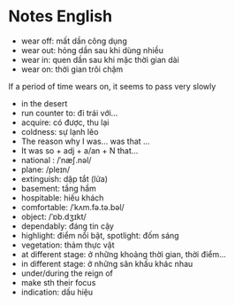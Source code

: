 # Notes English

- wear off: mất dần công dụng
- wear out: hỏng dần sau khi dùng nhiều
- wear in: quen dần sau khi mặc thời gian dài
- wear on: thời gian trôi chậm

If a period of time wears on, it seems to pass very slowly

- in the desert
- run counter to: đi trái với…
- acquire: có được, thu lại
- coldness: sự lạnh lẽo
- The reason why I was… was that …
- It was so + adj + a/an + N that…
- national : /ˈnæʃ.nəl/
- plane:  /pleɪn/
- extinguish: dập tắt (lửa)
- basement: tầng hầm
- hospitable: hiếu khách
- comfortable: /ˈkʌm.fə.tə.bəl/
- object: /ˈɒb.dʒɪkt/
- dependably: đáng tin cậy
- highlight: điểm nổi bật, spotlight: đốm sáng
- vegetation: thảm thực vật
- at different stage: ở những khoảng thời gian, thời điểm…
- in different stage: ở những sân khấu khác nhau
- under/during the reign of
- make sth their focus
- indication: dấu hiệu